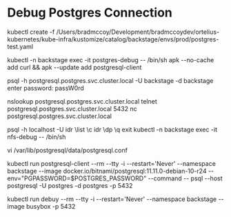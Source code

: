 # Debug Postgres Connection
kubectl create -f /Users/bradmccoy/Development/bradmccoydev/ortelius-kubernetes/kube-infra/kustomize/catalog/backstage/envs/prod/postgres-test.yaml

kubectl -n backstage exec -it postgres-debug -- /bin/sh
apk --no-cache add curl && apk --update add postgresql-client

psql -h postgresql.postgres.svc.cluster.local -U backstage -d backstage
  enter password: passW0rd

nslookup postgresql.postgres.svc.cluster.local
telnet postgresql.postgres.svc.cluster.local 5432
nc postgresql.postgres.svc.cluster.local

psql -h localhost -U idr
\list
\c idr
\dp
\q
exit
kubectl -n backstage exec -it nfs-debug -- /bin/sh

vi /var/lib/postgresql/data/postgresql.conf

kubectl run postgresql-client --rm --tty -i --restart='Never' --namespace backstage --image docker.io/bitnami/postgresql:11.11.0-debian-10-r24 --env="PGPASSWORD=$POSTGRES_PASSWORD" --command -- psql --host postgresql -U postgres -d postgres -p 5432

kubectl run debuy --rm --tty -i --restart='Never' --namespace backstage --image busybox -p 5432
